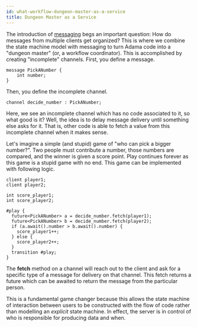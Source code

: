 ```yaml
---
id: what-workflow-dungeon-master-as-a-service
title: Dungeon Master as a Service
---
```


The introduction of [messaging](what-actors-are-actings) begs an important question: How do messages from multiple clients get organized? This is where we combine the state machine model with messaging to turn Adama code into a "dungeon master" (or, a workflow coordinator). This is accomplished by creating "incomplete" channels. First, you define a message.

```adama
message PickANumber {
	int number;
}
```

Then, you define the incomplete channel.

```adama
channel decide_number : PickANumber;
```

Here, we see an incomplete channel which has no code associated to it, so what good is it? Well, the idea is to delay message delivery until something else asks for it. That is, other code is able to fetch a value from this incomplete channel when it makes sense.

Let's imagine a simple (and stupid) game of "who can pick a bigger number?". Two people must contribute a number, those numbers are compared, and the winner is given a score point. Play continues forever as this game is a stupid game with no end. This game can be implemented with following logic.

```adama
client player1;
client player2;

int score_player1;
int score_player2;

#play {
  future<PickANumber> a = decide_number.fetch(player1);
  future<PickANumber> b = decide_number.fetch(player2);
  if (a.await().number > b.await().number) {
  	score_player1++;
  } else {
  	score_player2++;
  }
  transition #play;
}
```

The **fetch** method on a channel will reach out to the client and ask for a specific type of a message for delivery on that channel. This fetch returns a future which can be awaited to return the message from the particular person.

This is a fundamental game changer because this allows the state machine of interaction between users to be constructed with the flow of code rather than modelling an *explicit* state machine. In effect, the server is in control of who is responsible for producing data and when.